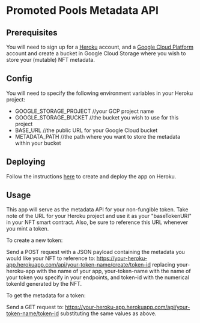 # Promoted Pools Metadata API

## Prerequisites

You will need to sign up for a [Heroku](https://www.heroku.com/) account, and a [Google Cloud Platform](https://cloud.google.com/gcp) account and create a bucket in Google Cloud Storage where you wish to store your (mutable) NFT metadata.

## Config

You will need to specify the following environment variables in your Heroku project:
- GOOGLE_STORAGE_PROJECT //your GCP project name
- GOOGLE_STORAGE_BUCKET //the bucket you wish to use for this project
- BASE_URL //the public URL for your Google Cloud bucket
- METADATA_PATH //the path where you want to store the metadata within your bucket

## Deploying

Follow the instructions [here](https://devcenter.heroku.com/articles/getting-started-with-python) to create and deploy the app on Heroku.  

## Usage

This app will serve as the metadata API for your non-fungible token.  Take note of the URL for your Heroku project and use it as your "baseTokenURI" in your NFT smart contract.  Also, be sure to reference this URL whenever you mint a token.

To create a new token:

Send a POST request with a JSON payload containing the metadata you would like your NFT to reference to: https://your-heroku-app.herokuapp.com/api/your-token-name/create/token-id replacing your-heroku-app with the name of your app, your-token-name with the name of your token you specify in your endpoints, and token-id with the numerical tokenId generated by the NFT.

To get the metadata for a token:

Send a GET request to: https://your-heroku-app.herokuapp.com/api/your-token-name/token-id substituting the same values as above.